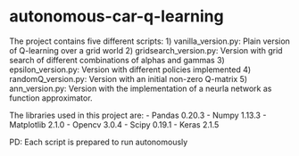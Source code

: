 # autonomous-car-q-learning

The project contains five different scripts:
	1) vanilla_version.py: Plain version of Q-learning over a grid world
	2) gridsearch_version.py: Version with grid search of different combinations of alphas and gammas
	3) epsilon_version.py: Version with different policies implemented
	4) randomQ_version.py: Version with an initial non-zero Q-matrix
	5) ann_version.py: Version with the implementation of a neurla network as function approximator.

The libraries used in this project are:
	- Pandas 0.20.3
	- Numpy 1.13.3
	- Matplotlib 2.1.0
	- Opencv 3.0.4
	- Scipy 0.19.1
	- Keras 2.1.5

PD: Each script is prepared to run autonomously
